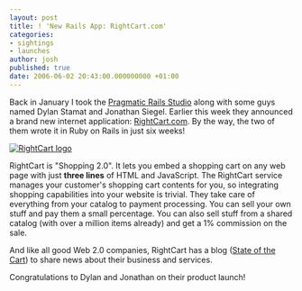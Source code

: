 ```yaml
---
layout: post
title: ! 'New Rails App: RightCart.com'
categories:
- sightings
- launches
author: josh
published: true
date: 2006-06-02 20:43:00.000000000 +01:00
---
```

Back in January I took the [Pragmatic Rails Studio](http://pragmaticstudio.com/rails) along with some guys named Dylan Stamat and Jonathan Siegel. Earlier this week they announced a brand new internet application: [RightCart.com](http://rightcart.com). By the way, the two of them wrote it in Ruby on Rails in just six weeks!

[![RightCart logo](http://rightcart.com/images/right_cart_logo.gif)](http://rightcart.com)

RightCart is "Shopping 2.0". It lets you embed a shopping cart on any web page with just **three lines** of HTML and JavaScript. The RightCart service manages your customer's shopping cart contents for you, so integrating shopping capabilities into your website is trivial. They take care of everything from your catalog to payment processing. You can sell your own stuff and pay them a small percentage. You can also sell stuff from a shared catalog (with over a million items already) and get a 1% commission on the sale.

And like all good Web 2.0 companies, RightCart has a blog ([State of the Cart](http://rightcartblog.com)) to share news about their business and services.

Congratulations to Dylan and Jonathan on their product launch!
